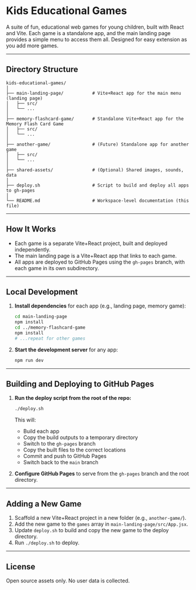 # Kids Educational Games

A suite of fun, educational web games for young children, built with React and Vite. Each game is a standalone app, and the main landing page provides a simple menu to access them all. Designed for easy extension as you add more games.

---

## Directory Structure

```
kids-educational-games/
│
├── main-landing-page/           # Vite+React app for the main menu (landing page)
│   ├── src/
│   └── ...
│
├── memory-flashcard-game/       # Standalone Vite+React app for the Memory Flash Card Game
│   ├── src/
│   └── ...
│
├── another-game/                # (Future) Standalone app for another game
│   ├── src/
│   └── ...
│
├── shared-assets/               # (Optional) Shared images, sounds, data
│
├── deploy.sh                    # Script to build and deploy all apps to gh-pages
│
└── README.md                    # Workspace-level documentation (this file)
```

---

## How It Works

- Each game is a separate Vite+React project, built and deployed independently.
- The main landing page is a Vite+React app that links to each game.
- All apps are deployed to GitHub Pages using the `gh-pages` branch, with each game in its own subdirectory.

---

## Local Development

1. **Install dependencies** for each app (e.g., landing page, memory game):
   ```sh
   cd main-landing-page
   npm install
   cd ../memory-flashcard-game
   npm install
   # ...repeat for other games
   ```
2. **Start the development server** for any app:
   ```sh
   npm run dev
   ```

---

## Building and Deploying to GitHub Pages

1. **Run the deploy script from the root of the repo:**
   ```sh
   ./deploy.sh
   ```
   This will:
   - Build each app
   - Copy the build outputs to a temporary directory
   - Switch to the `gh-pages` branch
   - Copy the built files to the correct locations
   - Commit and push to GitHub Pages
   - Switch back to the `main` branch

2. **Configure GitHub Pages** to serve from the `gh-pages` branch and the root directory.

---

## Adding a New Game

1. Scaffold a new Vite+React project in a new folder (e.g., `another-game/`).
2. Add the new game to the `games` array in `main-landing-page/src/App.jsx`.
3. Update `deploy.sh` to build and copy the new game to the deploy directory.
4. Run `./deploy.sh` to deploy.

---

## License
Open source assets only. No user data is collected. 